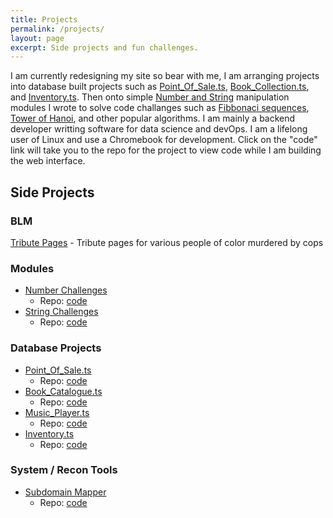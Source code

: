 ```yaml
---
title: Projects
permalink: /projects/
layout: page
excerpt: Side projects and fun challenges.
---
```


I am currently redesigning my site so bear with me, I am arranging projects into database built projects such as [Point_Of_Sale.ts](), [Book_Collection.ts](), and [Inventory.ts](). Then onto simple [Number and String]() manipulation modules I wrote to solve code challanges such as [Fibbonaci sequences](), [Tower of Hanoi](), and other popular algorithms. I am mainly a backend developer writting software for data science and devOps. I am a lifelong user of Linux and use a Chromebook for development. Click on the "code" link will take you to the repo for the project to view code while I am building the web interface.

## Side Projects
### BLM

 [Tribute Pages](/blm/) - Tribute pages for various people of color murdered by cops 

### Modules

- [Number Challenges](/projects/numbers/) 
    - Repo: [code]() 
- [String Challenges](/project/strings/)
    - Repo: [code]() 

### Database Projects

- [Point_Of_Sale.ts](/database/pos/)
    - Repo: [code]() 
- [Book_Catalogue.ts](/database/books/)
    - Repo: [code]() 
- [Music_Player.ts](/database/radio/)
    - Repo: [code]() 
- [Inventory.ts](database/inventory/)
    - Repo: [code]() 

### System / Recon Tools

- [Subdomain Mapper]()
    - Repo: [code]() 